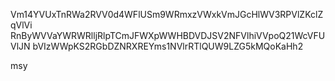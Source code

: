Vm14YVUxTnRWa2RVV0d4WFlUSm9WRmxzVWxkVmJGcHlWV3RPVlZKclZqVlVi
RnByWVVaYWRWRlljRlpTCmJFWXpWWHBDVDJSV2NFVlhiVVpoQ21WcVFUVlJN
bVIzWWpKS2RGbDZNRXREYms1NVlrRTlQUW9LZG5kMQoKaHh2

msy